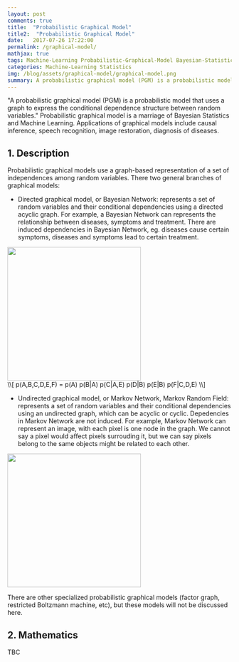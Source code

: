 ```yaml
---
layout: post
comments: true
title:  "Probabilistic Graphical Model"
title2:  "Probabilistic Graphical Model"
date:   2017-07-26 17:22:00
permalink: /graphical-model/
mathjax: true
tags: Machine-Learning Probabilistic-Graphical-Model Bayesian-Statistics Statistics
categories: Machine-Learning Statistics
img: /blog/assets/graphical-model/graphical-model.png
summary: A probabilistic graphical model (PGM) is a probabilistic model for which a graph expresses the conditional dependence structure between random variables...
---
```



"A probabilistic graphical model (PGM) is a probabilistic model that uses a graph to express the conditional dependence structure between random variables." Probabilistic graphical model is a marriage of Bayesian Statistics and Machine Learning. Applications of graphical models include causal inference, speech recognition, image restoration, diagnosis of diseases.

## 1. Description
Probabilistic graphical models use a graph-based representation of a set of independences among random variables. There two general branches of graphical models:
* Directed graphical model, or Bayesian Network: represents a set of random variables and their conditional dependencies using a directed acyclic graph. For example, a Bayesian Network can represents the relationship between diseases, symptoms and treatment. There are induced dependencies in Bayesian Network, eg. diseases cause certain symptoms, diseases and symptoms lead to certain treatment.
<div class="imgcap">
<div >
    <img src="/blog/assets/graphical-model/bayesian-network.png" width = "300">
</div>
</div>
\\[
p(A,B,C,D,E,F) = p(A) p(B|A) p(C|A,E) p(D|B) p(E|B) p(F|C,D,E)
\\]

* Undirected graphical model, or Markov Network, Markov Random Field: represents a set of random variables and their conditional dependencies using an undirected graph, which can be acyclic or cyclic. Depedencies in Markov Network are not induced. For example, Markov Network can represent an image, with each pixel is one node in the graph. We cannot say a pixel would affect pixels surrouding it, but we can say pixels belong to the same objects might be related to each other.
<div class="imgcap">
<div >
    <img src="/blog/assets/graphical-model/markov-random-field.png" width = "300">
</div>
</div>

There are other specialized probabilistic graphical models (factor graph, restricted Boltzmann machine, etc), but these models will not be discussed here.

## 2. Mathematics
TBC

